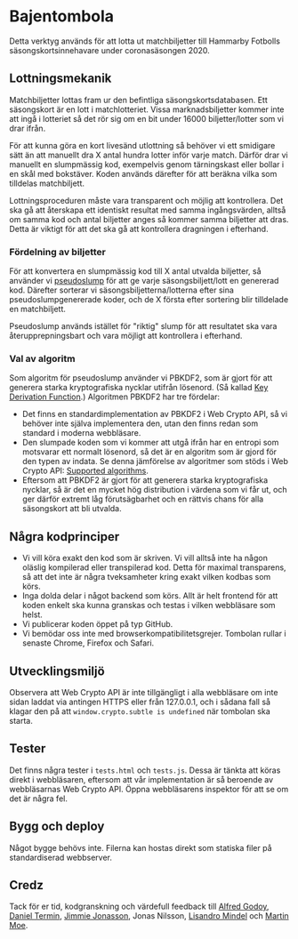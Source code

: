 # Bajentombola

Detta verktyg används för att lotta ut matchbiljetter till Hammarby Fotbolls säsongskortsinnehavare under coronasäsongen 2020.


## Lottningsmekanik

Matchbiljetter lottas fram ur den befintliga säsongskortsdatabasen. Ett säsongskort är en lott i matchlotteriet. Vissa marknadsbiljetter kommer inte att ingå i lotteriet så det rör sig om en bit under 16000 biljetter/lotter som vi drar ifrån.

För att kunna göra en kort livesänd utlottning så behöver vi ett smidigare sätt än att manuellt dra X antal hundra lotter inför varje match. Därför drar vi manuellt en slumpmässig kod, exempelvis genom tärningskast eller bollar i en skål med bokstäver. Koden används därefter för att beräkna vilka som tilldelas matchbiljett.

Lottningsproceduren måste vara transparent och möjlig att kontrollera. Det ska gå att återskapa ett identiskt resultat med samma ingångsvärden, alltså om samma kod och antal biljetter anges så kommer samma biljetter att dras. Detta är viktigt för att det ska gå att kontrollera dragningen i efterhand.


### Fördelning av biljetter

För att konvertera en slumpmässig kod till X antal utvalda biljetter, så använder vi [pseudoslump](https://sv.wikipedia.org/wiki/Pseudoslumptalsgenerator) för att ge varje säsongsbiljett/lott en genererad kod. Därefter sorterar vi säsongsbiljetterna/lotterna efter sina pseudoslumpgenererade koder, och de X första efter sortering blir tilldelade en matchbiljett.

Pseudoslump används istället för "riktig" slump för att resultatet ska vara återupprepningsbart och vara möjligt att kontrollera i efterhand.


### Val av algoritm

Som algoritm för pseudoslump använder vi PBKDF2, som är gjort för att generera starka kryptografiska nycklar utifrån lösenord. (Så kallad [Key Derivation Function](https://en.wikipedia.org/wiki/Key_derivation_function).) Algoritmen PBKDF2 har tre fördelar:

* Det finns en standardimplementation av PBKDF2 i Web Crypto API, så vi behöver inte själva implementera den, utan den finns redan som standard i moderna webbläsare.
* Den slumpade koden som vi kommer att utgå ifrån har en entropi som motsvarar ett normalt lösenord, så det är en algoritm som är gjord för den typen av indata. Se denna jämförelse av algoritmer som stöds i Web Crypto API: [Supported algorithms](https://developer.mozilla.org/en-US/docs/Web/API/SubtleCrypto/deriveKey#Supported_algorithms).
* Eftersom att PBKDF2 är gjort för att generera starka kryptografiska nycklar, så är det en mycket hög distribution i värdena som vi får ut, och ger därför extremt låg förutsägbarhet och en rättvis chans för alla säsongskort att bli utvalda.


## Några kodprinciper

* Vi vill köra exakt den kod som är skriven. Vi vill alltså inte ha någon oläslig kompilerad eller transpilerad kod. Detta för maximal transparens, så att det inte är några tveksamheter kring exakt vilken kodbas som körs.
* Inga dolda delar i något backend som körs. Allt är helt frontend för att koden enkelt ska kunna granskas och testas i vilken webbläsare som helst.
* Vi publicerar koden öppet på typ GitHub.
* Vi bemödar oss inte med browserkompatibilitetsgrejer. Tombolan rullar i senaste Chrome, Firefox och Safari.

## Utvecklingsmiljö

Observera att Web Crypto API är inte tillgängligt i alla webbläsare om inte sidan laddat via antingen HTTPS eller från 127.0.0.1, och i sådana fall så klagar den på att `window.crypto.subtle is undefined` när tombolan ska starta.

## Tester

Det finns några tester i `tests.html` och `tests.js`. Dessa är tänkta att köras direkt i webbläsaren, eftersom att vår implementation är så beroende av webbläsarnas Web Crypto API. Öppna webbläsarens inspektor för att se om det är några fel.

## Bygg och deploy

Något bygge behövs inte. Filerna kan hostas direkt som statiska filer på standardiserad webbserver.

## Credz

Tack för er tid, kodgranskning och värdefull feedback till [Alfred Godoy](https://twitter.com/kodfred), [Daniel Termin](https://twitter.com/botteu), [Jimmie Jonasson](https://github.com/jimmiejonasson), Jonas Nilsson, [Lisandro Mindel](https://www.linkedin.com/in/lisandromindel/) och [Martin Moe](https://www.linkedin.com/in/martin-moe-44b02913a/).

